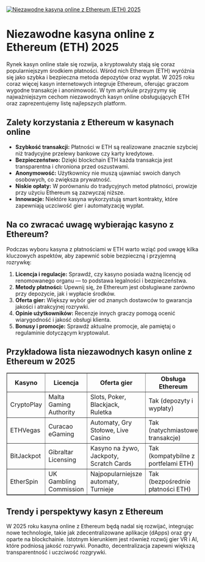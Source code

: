 [![Niezawodne kasyna online z Ethereum (ETH) 2025](https://123-caf.pages.dev/gitsignup.png)](https://vrmoo.ru/Bt82HjjY)

<h1>Niezawodne kasyna online z Ethereum (ETH) 2025</h1> <p>Rynek kasyn online stale się rozwija, a kryptowaluty stają się coraz popularniejszym środkiem płatności. Wśród nich Ethereum (ETH) wyróżnia się jako szybka i bezpieczna metoda depozytów oraz wypłat. W 2025 roku coraz więcej kasyn internetowych integruje Ethereum, oferując graczom wygodne transakcje i anonimowość. W tym artykule przyjrzymy się najważniejszym cechom niezawodnych kasyn online obsługujących ETH oraz zaprezentujemy listę najlepszych platform.</p>  <h2>Zalety korzystania z Ethereum w kasynach online</h2> <ul>   <li><strong>Szybkość transakcji:</strong> Płatności w ETH są realizowane znacznie szybciej niż tradycyjne przelewy bankowe czy karty kredytowe.</li>   <li><strong>Bezpieczeństwo:</strong> Dzięki blockchain ETH każda transakcja jest transparentna i chroniona przed oszustwami.</li>   <li><strong>Anonymowość:</strong> Użytkownicy nie muszą ujawniać swoich danych osobowych, co zwiększa prywatność.</li>   <li><strong>Niskie opłaty:</strong> W porównaniu do tradycyjnych metod płatności, prowizje przy użyciu Ethereum są zazwyczaj niższe.</li>   <li><strong>Innowacje:</strong> Niektóre kasyna wykorzystują smart kontrakty, które zapewniają uczciwość gier i automatyzację wypłat.</li> </ul>  <h2>Na co zwracać uwagę wybierając kasyno z Ethereum?</h2> <p>Podczas wyboru kasyna z płatnościami w ETH warto wziąć pod uwagę kilka kluczowych aspektów, aby zapewnić sobie bezpieczną i przyjemną rozrywkę:</p> <ol>   <li><strong>Licencja i regulacje:</strong> Sprawdź, czy kasyno posiada ważną licencję od renomowanego organu — to podstawa legalności i bezpieczeństwa.</li>   <li><strong>Metody płatności:</strong> Upewnij się, że Ethereum jest obsługiwane zarówno przy depozycie, jak i wypłacie środków.</li>   <li><strong>Oferta gier:</strong> Większy wybór gier od znanych dostawców to gwarancja jakości i atrakcyjnej rozrywki.</li>   <li><strong>Opinie użytkowników:</strong> Recenzje innych graczy pomogą ocenić wiarygodność i jakość obsługi klienta.</li>   <li><strong>Bonusy i promocje:</strong> Sprawdź aktualne promocje, ale pamiętaj o regulaminie dotyczącym kryptowalut.</li> </ol>  <h2>Przykładowa lista niezawodnych kasyn online z Ethereum w 2025</h2> <table border="1" cellpadding="8" cellspacing="0" style="border-collapse: collapse; width: 100%;">   <thead>     <tr>       <th>Kasyno</th>       <th>Licencja</th>       <th>Oferta gier</th>       <th>Obsługa Ethereum</th>       <th>Język polski</th>     </tr>   </thead>   <tbody>     <tr>       <td>CryptoPlay</td>       <td>Malta Gaming Authority</td>       <td>Slots, Poker, Blackjack, Ruletka</td>       <td>Tak (depozyty i wypłaty)</td>       <td>Tak</td>     </tr>     <tr>       <td>ETHVegas</td>       <td>Curacao eGaming</td>       <td>Automaty, Gry Stołowe, Live Casino</td>       <td>Tak (natychmiastowe transakcje)</td>       <td>Tak</td>     </tr>     <tr>       <td>BitJackpot</td>       <td>Gibraltar Licensing</td>       <td>Kasyno na żywo, Jackpoty, Scratch Cards</td>       <td>Tak (kompatybilne z portfelami ETH)</td>       <td>Częściowo</td>     </tr>     <tr>       <td>EtherSpin</td>       <td>UK Gambling Commission</td>       <td>Najpopularniejsze automaty, Turnieje</td>       <td>Tak (bezpośrednie płatności ETH)</td>       <td>Tak</td>     </tr>   </tbody> </table>  <h2>Trendy i perspektywy kasyn z Ethereum</h2> <p>W 2025 roku kasyna online z Ethereum będą nadal się rozwijać, integrując nowe technologie, takie jak zdecentralizowane aplikacje (dApps) oraz gry oparte na blockchainie. Istotnym kierunkiem jest również rozwój gier VR i AI, które podniosą jakość rozrywki. Ponadto, decentralizacja zapewni większą transparentność i uczciwość rozgrywki.</p>